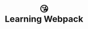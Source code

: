 <div align="center">
  <h1>
    <br/>
    <br/>
    😘
    <br />
    Learning Webpack
    <br />
    <br />
    <br />
    <br />
  </h1>
</div>
